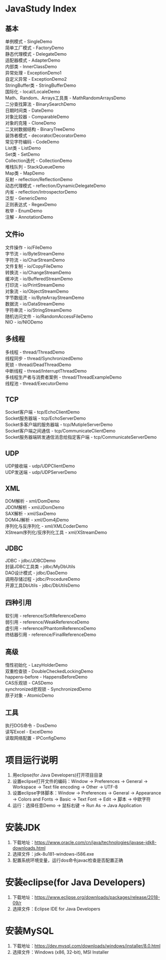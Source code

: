 # JavaStudy Index
## 基本
单例模式 - SingleDemo <br/>
简单工厂模式 - FactoryDemo <br/>
静态代理模式 - DelegateDemo <br/>
适配器模式 - AdapterDemo <br/>
内部类 - InnerClassDemo <br/>
异常处理 - ExceptionDemo1 <br/>
自定义异常 - ExceptionDemo2 <br/>
StringBuffer类 - StringBufferDemo <br/>
国际化 - local/LocaleDemo <br/>
Math、Random、Arrays工具类 - MathRandomArraysDemo <br/>
二分查找算法 - BinarySearchDemo <br/>
日期时间类 - DateDemo <br/>
对象比较器 - ComparableDemo <br/>
对象的克隆 - CloneDemo <br/>
二叉树数据结构 - BinaryTreeDemo <br/>
装饰者模式 - decorator/DecoratorDemo <br/>
常见字符编码 - CodeDemo <br/>
List类 - ListDemo <br/>
Set类 - SetDemo <br/>
Collection迭代 - CollectionDemo <br/>
堆栈队列 - StackQueueDemo <br/>
Map类 - MapDemo <br/>
反射 - reflection/ReflectionDemo <br/>
动态代理模式 - reflection/DynamicDelegateDemo <br/>
内省 - reflection/IntrospectorDemo <br/>
泛型 - GenericDemo <br/>
正则表达式 - RegexDemo <br/>
枚举 - EnumDemo <br/>
注解 - AnnotationDemo <br/>
## 文件io
文件操作 - io/FileDemo <br/>
字节流 - io/ByteStreamDemo <br/>
字符流 - io/CharStreamDemo <br/>
文件复制 - io/CopyFileDemo <br/>
转换流 - io/ChangeStreamDemo <br/>
缓冲流 - io/BufferedStreamDemo <br/>
打印流 - io/PrintStreamDemo <br/>
对象流 - io/ObjectStreamDemo <br/>
字节数组流 - io/ByteArrayStreamDemo <br/>
数据流 - io/DataStreamDemo <br/>
字符串流 - io/StringStreamDemo <br/>
随机访问文件 - io/RandomAccessFileDemo <br/>
NIO - io/NIODemo <br/>
## 多线程
多线程 - thread/ThreadDemo <br/>
线程同步 - thread/SynchronizedDemo <br/>
死锁 - thread/DeadThreadDemo <br/>
中断线程 - thread/InterruptThreadDemo <br/>
多线程生产者与消费者案例 - thread/ThreadExampleDemo <br/>
线程池 - thread/ExecutorDemo <br/>
## TCP
Socket客户端 - tcp/EchoClientDemo <br/>
Socket服务器端 - tcp/EchoServerDemo <br/>
Socket多客户端的服务器端 - tcp/MutipleServerDemo <br/>
Socket客户端之间通信 - tcp/CommunicateClientDemo <br/>
Socket服务器端转发通信消息给指定客户端 - tcp/CommunicateServerDemo <br/>
## UDP
UDP接收端 - udp/UDPClientDemo <br/>
UDP发送端 - udp/UDPServerDemo <br/>
## XML
DOM解析 - xml/DomDemo <br/>
JDOM解析 - xml/JDomDemo <br/>
SAX解析 - xml/SaxDemo <br/>
DOM4J解析 - xml/Dom4jDemo <br/>
序列化与反序列化 - xml/XMLCoderDemo <br/>
XStream序列化/反序列化工具 - xml/XStreamDemo <br/>
## JDBC
JDBC - jdbc/JDBCDemo <br/>
封装JDBC工具类 - jdbc/MyDbUtils <br/>
DAO设计模式 - jdbc/DaoDemo <br/>
调用存储过程 - jdbc/ProcedureDemo <br/>
开源工具DbUtils - jdbc/DbUtilsDemo <br/>
## 四种引用
软引用 - reference/SoftReferenceDemo <br/>
弱引用 - reference/WeakReferenceDemo <br/>
虚引用 - reference/PhantomReferenceDemo <br/>
终结器引用 - reference/FinalReferenceDemo <br/>
## 高级
惰性初始化 - LazyHolderDemo <br/>
双重检查锁 - DoubleCheckedLockingDemo <br/>
happens-before - HappensBeforeDemo <br/>
CAS乐观锁 - CASDemo <br/>
synchronized悲观锁 - SynchronizedDemo <br/>
原子对象 - AtomicDemo <br/>
## 工具
执行DOS命令 - DosDemo <br/>
读写Excel - ExcelDemo <br/>
读取网络配置 - IPConfigDemo <br/>



# 项目运行说明
1. 用eclipse(for Java Developers)打开项目目录
2. 设置eclipse打开文件的编码：Window -> Preferences -> General -> Workspace -> Text file encoding -> Other -> UTF-8
3. 设置eclipse字体脚本：Window -> Preferences -> General -> Appearance -> Colors and Fonts -> Basic -> Text Font -> Edit -> 脚本 -> 中欧字符
4. 运行：选择任意Demo -> 鼠标右键 -> Run As -> Java Application



# 安装JDK
1. 下载地址：https://www.oracle.com/cn/java/technologies/javase-jdk8-downloads.html
2. 选择文件：jdk-8u181-windows-i586.exe
3. 配置系统环境变量，运行dos命令javac检查是否配置正确



# 安装eclipse(for Java Developers)
1. 下载地址：https://www.eclipse.org/downloads/packages/release/2018-09/r
2. 选择文件：Eclipse IDE for Java Developers



# 安装MySQL
1. 下载地址：https://dev.mysql.com/downloads/windows/installer/8.0.html <br/>
2. 选择文件：Windows (x86, 32-bit), MSI Installer <br/>
